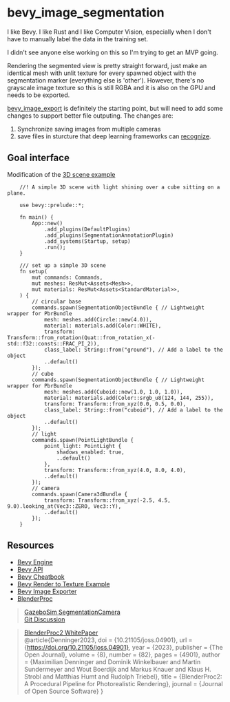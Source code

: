 # bevy_image_segmentation

I like Bevy. I like Rust and I like Computer Vision, especially when I don't have to manually label the data in the training set.


I didn't see anyone else working on this so I'm trying to get an MVP going. 

Rendering the segmented view is pretty straight forward, just make an identical mesh with unlit texture for every spawned object with the segmentation marker (everything else is 'other'). However, there's no grayscale image texture so this is still RGBA and it is also on the GPU and needs to be exported.

[bevy_image_export](https://github.com/paulkre/bevy_image_export) is definitely the starting point, but will need to add some changes to support better file outputing. The changes are: 
1) Synchronize saving images from multiple cameras 
2) save files in sturcture that deep learning frameworks can [recognize](https://roboflow.com/formats).

## Goal interface

Modification of the [3D scene example](https://bevyengine.org/examples/3d-rendering/3d-scene/)

```
    //! A simple 3D scene with light shining over a cube sitting on a plane.

    use bevy::prelude::*;

    fn main() {
        App::new()
            .add_plugins(DefaultPlugins)
            .add_plugins(SegmentationAnnotationPlugin)
            .add_systems(Startup, setup)
            .run();
    }

    /// set up a simple 3D scene
    fn setup(
        mut commands: Commands,
        mut meshes: ResMut<Assets<Mesh>>,
        mut materials: ResMut<Assets<StandardMaterial>>,
    ) {
        // circular base
        commands.spawn(SegmentationObjectBundle { // Lightweight wrapper for PbrBundle
            mesh: meshes.add(Circle::new(4.0)),
            material: materials.add(Color::WHITE),
            transform: Transform::from_rotation(Quat::from_rotation_x(-std::f32::consts::FRAC_PI_2)),
            class_label: String::from("ground"), // Add a label to the object
            ..default()
        });
        // cube
        commands.spawn(SegmentationObjectBundle { // Lightweight wrapper for PbrBundle
            mesh: meshes.add(Cuboid::new(1.0, 1.0, 1.0)),
            material: materials.add(Color::srgb_u8(124, 144, 255)),
            transform: Transform::from_xyz(0.0, 0.5, 0.0),
            class_label: String::from("cuboid"), // Add a label to the object
            ..default()
        });
        // light
        commands.spawn(PointLightBundle {
            point_light: PointLight {
                shadows_enabled: true,
                ..default()
            },
            transform: Transform::from_xyz(4.0, 8.0, 4.0),
            ..default()
        });
        // camera
        commands.spawn(Camera3dBundle {
            transform: Transform::from_xyz(-2.5, 4.5, 9.0).looking_at(Vec3::ZERO, Vec3::Y),
            ..default()
        });
    }

```

## Resources
 - [Bevy Engine](https://bevyengine.org/)
 - [Bevy API](https://docs.rs/bevy/latest/bevy/index.html)
 - [Bevy Cheatbook](https://bevy-cheatbook.github.io/introduction.html)
 - [Bevy Render to Texture Example](https://bevyengine.org/examples/3d-rendering/render-to-texture/)
 - [Bevy Image Exporter](https://github.com/paulkre/bevy_image_export)
 - [BlenderProc](https://github.com/DLR-RM/BlenderProc)


> [GazeboSim SegmentationCamera](https://gazebosim.org/api/sensors/8/segmentationcamera_igngazebo.html) \
> [Git Discussion](https://github.com/gazebosim/gazebo-classic/issues/2933)

> [BlenderProc2 WhitePaper](https://doi.org/10.21105/joss.04901) \
> @article{Denninger2023, 
>   doi = {10.21105/joss.04901},
>   url = {https://doi.org/10.21105/joss.04901},
>   year = {2023},
>   publisher = {The Open Journal}, 
>   volume = {8},
>   number = {82},
>   pages = {4901}, 
>   author = {Maximilian Denninger and Dominik Winkelbauer and Martin Sundermeyer and Wout Boerdijk and Markus Knauer and Klaus H. Strobl and Matthias Humt and Rudolph Triebel},
>    title = {BlenderProc2: A Procedural Pipeline for Photorealistic Rendering}, 
>    journal = {Journal of Open Source Software}
> } 